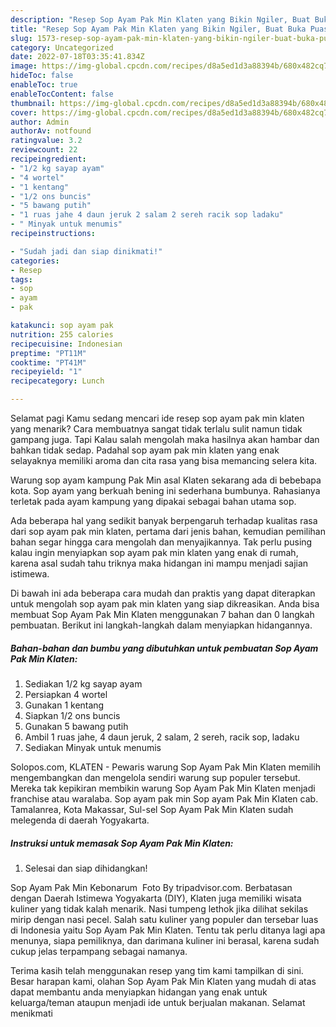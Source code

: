 ```yaml
---
description: "Resep Sop Ayam Pak Min Klaten yang Bikin Ngiler, Buat Buka Puasa Sempurna"
title: "Resep Sop Ayam Pak Min Klaten yang Bikin Ngiler, Buat Buka Puasa Sempurna"
slug: 1573-resep-sop-ayam-pak-min-klaten-yang-bikin-ngiler-buat-buka-puasa-sempurna
category: Uncategorized
date: 2022-07-18T03:35:41.834Z
image: https://img-global.cpcdn.com/recipes/d8a5ed1d3a88394b/680x482cq70/sop-ayam-pak-min-klaten-foto-resep-utama.jpg
hideToc: false
enableToc: true
enableTocContent: false
thumbnail: https://img-global.cpcdn.com/recipes/d8a5ed1d3a88394b/680x482cq70/sop-ayam-pak-min-klaten-foto-resep-utama.jpg
cover: https://img-global.cpcdn.com/recipes/d8a5ed1d3a88394b/680x482cq70/sop-ayam-pak-min-klaten-foto-resep-utama.jpg
author: Admin
authorAv: notfound
ratingvalue: 3.2
reviewcount: 22
recipeingredient:
- "1/2 kg sayap ayam"
- "4 wortel"
- "1 kentang"
- "1/2 ons buncis"
- "5 bawang putih"
- "1 ruas jahe 4 daun jeruk 2 salam 2 sereh racik sop ladaku"
- " Minyak untuk menumis"
recipeinstructions:

- "Sudah jadi dan siap dinikmati!"
categories:
- Resep
tags:
- sop
- ayam
- pak

katakunci: sop ayam pak 
nutrition: 255 calories
recipecuisine: Indonesian
preptime: "PT11M"
cooktime: "PT41M"
recipeyield: "1"
recipecategory: Lunch

---
```



Selamat pagi Kamu sedang mencari ide resep sop ayam pak min klaten yang menarik? Cara membuatnya sangat tidak terlalu sulit namun tidak gampang juga. Tapi Kalau salah mengolah maka hasilnya akan hambar dan bahkan tidak sedap. Padahal sop ayam pak min klaten yang enak selayaknya memiliki aroma dan cita rasa yang bisa memancing selera kita.


Warung sop ayam kampung Pak Min asal Klaten sekarang ada di bebebapa kota. Sop ayam yang berkuah bening ini sederhana bumbunya. Rahasianya terletak pada ayam kampung yang dipakai sebagai bahan utama sop.

Ada beberapa hal yang sedikit banyak berpengaruh terhadap kualitas rasa dari sop ayam pak min klaten, pertama dari jenis bahan, kemudian pemilihan bahan segar hingga cara mengolah dan menyajikannya. Tak perlu pusing kalau ingin menyiapkan sop ayam pak min klaten yang enak di rumah, karena asal sudah tahu triknya maka hidangan ini mampu menjadi sajian istimewa.


Di bawah ini ada beberapa cara mudah dan praktis yang dapat diterapkan untuk mengolah sop ayam pak min klaten yang siap dikreasikan. Anda bisa membuat Sop Ayam Pak Min Klaten menggunakan 7 bahan dan 0 langkah pembuatan. Berikut ini langkah-langkah dalam menyiapkan hidangannya.

<!--inarticleads1-->

##### Bahan-bahan dan bumbu yang dibutuhkan untuk pembuatan Sop Ayam Pak Min Klaten:

1. Sediakan 1/2 kg sayap ayam
1. Persiapkan 4 wortel
1. Gunakan 1 kentang
1. Siapkan 1/2 ons buncis
1. Gunakan 5 bawang putih
1. Ambil 1 ruas jahe, 4 daun jeruk, 2 salam, 2 sereh, racik sop, ladaku
1. Sediakan  Minyak untuk menumis


Solopos.com, KLATEN - Pewaris warung Sop Ayam Pak Min Klaten memilih mengembangkan dan mengelola sendiri warung sup populer tersebut. Mereka tak kepikiran membikin warung Sop Ayam Pak Min Klaten menjadi franchise atau waralaba. Sop ayam pak min Sop ayam Pak Min Klaten cab. Tamalanrea, Kota Makassar, Sul-sel Sop Ayam Pak Min Klaten sudah melegenda di daerah Yogyakarta. 

<!--inarticleads2-->

##### Instruksi untuk memasak Sop Ayam Pak Min Klaten:


1. Selesai dan siap dihidangkan!

Sop Ayam Pak Min Kebonarum ️ Foto By tripadvisor.com. Berbatasan dengan Daerah Istimewa Yogyakarta (DIY), Klaten juga memiliki wisata kuliner yang tidak kalah menarik. Nasi tumpeng lethok jika dilihat sekilas mirip dengan nasi pecel. Salah satu kuliner yang populer dan tersebar luas di Indonesia yaitu Sop Ayam Pak Min Klaten. Tentu tak perlu ditanya lagi apa menunya, siapa pemiliknya, dan darimana kuliner ini berasal, karena sudah cukup jelas terpampang sebagai namanya. 

Terima kasih telah menggunakan resep yang tim kami tampilkan di sini. Besar harapan kami, olahan Sop Ayam Pak Min Klaten yang mudah di atas dapat membantu anda menyiapkan hidangan yang enak untuk keluarga/teman ataupun menjadi ide untuk berjualan makanan. Selamat menikmati
